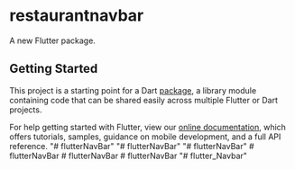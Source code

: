 # restaurantnavbar

A new Flutter package.

## Getting Started

This project is a starting point for a Dart
[package](https://flutter.dev/developing-packages/),
a library module containing code that can be shared easily across
multiple Flutter or Dart projects.

For help getting started with Flutter, view our 
[online documentation](https://flutter.dev/docs), which offers tutorials, 
samples, guidance on mobile development, and a full API reference.
"# flutterNavBar" 
"# flutterNavBar" 
"# flutterNavBar" 
#   f l u t t e r N a v B a r  
 #   f l u t t e r N a v B a r  
 #   f l u t t e r N a v B a r  
 "# flutter_Navbar" 

